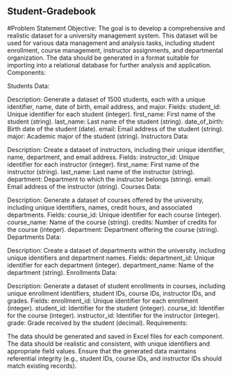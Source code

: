 ## Student-Gradebook
#Problem Statement
Objective: The goal is to develop a comprehensive and realistic dataset for a university management system. This dataset will be used for various data management and analysis tasks, including student enrollment, course management, instructor assignments, and departmental organization. The data should be generated in a format suitable for importing into a relational database for further analysis and application.
Components:

Students Data:

Description: Generate a dataset of 1500 students, each with a unique identifier, name, date of birth, email address, and major.
Fields:
student_id: Unique identifier for each student (integer).
first_name: First name of the student (string).
last_name: Last name of the student (string).
date_of_birth: Birth date of the student (date).
email: Email address of the student (string).
major: Academic major of the student (string).
Instructors Data:

Description: Create a dataset of instructors, including their unique identifier, name, department, and email address.
Fields:
instructor_id: Unique identifier for each instructor (integer).
first_name: First name of the instructor (string).
last_name: Last name of the instructor (string).
department: Department to which the instructor belongs (string).
email: Email address of the instructor (string).
Courses Data:

Description: Generate a dataset of courses offered by the university, including unique identifiers, names, credit hours, and associated departments.
Fields:
course_id: Unique identifier for each course (integer).
course_name: Name of the course (string).
credits: Number of credits for the course (integer).
department: Department offering the course (string).
Departments Data:

Description: Create a dataset of departments within the university, including unique identifiers and department names.
Fields:
department_id: Unique identifier for each department (integer).
department_name: Name of the department (string).
Enrollments Data:

Description: Generate a dataset of student enrollments in courses, including unique enrollment identifiers, student IDs, course IDs, instructor IDs, and grades.
Fields:
enrollment_id: Unique identifier for each enrollment (integer).
student_id: Identifier for the student (integer).
course_id: Identifier for the course (integer).
instructor_id: Identifier for the instructor (integer).
grade: Grade received by the student (decimal).
Requirements:

The data should be generated and saved in Excel files for each component.
The data should be realistic and consistent, with unique identifiers and appropriate field values.
Ensure that the generated data maintains referential integrity (e.g., student IDs, course IDs, and instructor IDs should match existing records).
